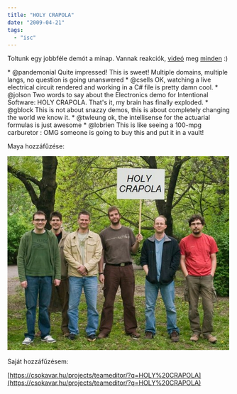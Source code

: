 ```yaml
---
title: "HOLY CRAPOLA"
date: "2009-04-21"
tags: 
  - "isc"
---
```


Toltunk egy jobbféle demót a minap. Vannak reakciók, [videó](http://msdn.microsoft.com/en-us/oslo/dd727740.aspx) meg [minden](http://www.martinfowler.com/bliki/IntentionalSoftware.html) :)

\* @pandemonial Quite impressed! This is sweet! Multiple domains, multiple langs, no question is going unanswered \* @csells OK, watching a live electrical circuit rendered and working in a C# file is pretty damn cool. \* @jolson Two words to say about the Electronics demo for Intentional Software: HOLY CRAPOLA. That's it, my brain has finally exploded. \* @gblock This is not about snazzy demos, this is about completely changing the world we know it. \* @twleung ok, the intellisense for the actuarial formulas is just awesome \* @lobrien This is like seeing a 100-mpg carburetor : OMG someone is going to buy this and put it in a vault!

Maya hozzáfűzése:

![holycrapola](images/holycrapola-500x437.jpg)

Saját hozzáfűzésem:

[https://csokavar.hu/projects/teameditor/?q=HOLY%20CRAPOLA](https://csokavar.hu/projects/teameditor/?q=HOLY%20CRAPOLA)
